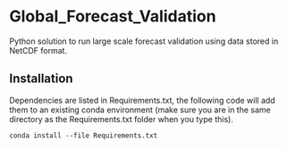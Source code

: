 # Global_Forecast_Validation

Python solution to run large scale forecast validation using data stored in NetCDF format. 

## Installation 
Dependencies are listed in Requirements.txt, the following code will add them to an existing conda environment (make sure you are in the same directory as the Requirements.txt folder when you type this).

`conda install --file Requirements.txt`

